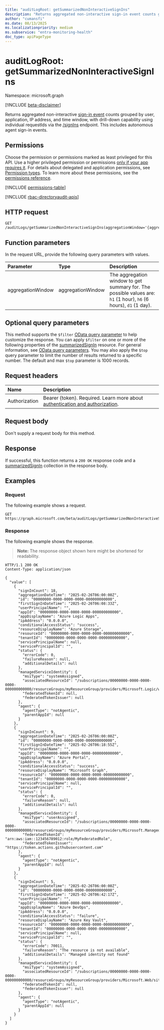 ```yaml
---
title: "auditLogRoot: getSummarizedNonInteractiveSignIns"
description: "Returns aggregated non-interactive sign-in event counts grouped by user, application, IP address, and time window, with drill-down capability using individual requestIds via the /signIns endpoint."
author: "cumansfi"
ms.date: 08/13/2025
ms.localizationpriority: medium
ms.subservice: "entra-monitoring-health"
doc_type: apiPageType
---
```


# auditLogRoot: getSummarizedNonInteractiveSignIns

Namespace: microsoft.graph

[!INCLUDE [beta-disclaimer](../../includes/beta-disclaimer.md)]

Returns aggregated non-interactive [sign-in event](../resources/summarizedsignin.md) counts grouped by user, application, IP address, and time window, with drill-down capability using individual requestIds via the [/signIns](../api/signin-list.md) endpoint. This includes autonomous agent sign-in events.

## Permissions

Choose the permission or permissions marked as least privileged for this API. Use a higher privileged permission or permissions [only if your app requires it](/graph/permissions-overview#best-practices-for-using-microsoft-graph-permissions). For details about delegated and application permissions, see [Permission types](/graph/permissions-overview#permission-types). To learn more about these permissions, see the [permissions reference](/graph/permissions-reference).

<!-- {
  "blockType": "permissions",
  "name": "auditlogroot-getsummarizednoninteractivesignins-permissions"
}
-->
[!INCLUDE [permissions-table](../includes/permissions/auditlogroot-getsummarizednoninteractivesignins-permissions.md)]

[!INCLUDE [rbac-directoryaudit-apis](../includes/rbac-for-apis/rbac-directoryaudit-apis.md)]
## HTTP request

<!-- {
  "blockType": "ignored"
}
-->
``` http
GET /auditLogs/getSummarizedNonInteractiveSignIns(aggregationWindow='{aggregationWindow}')
```

## Function parameters
In the request URL, provide the following query parameters with values.

|Parameter|Type|Description|
|:---|:---|:---|
|aggregationWindow|aggregationWindow|The aggregation window to get summary for. The possible values are: `h1` (1 hour), `h6` (6 hours), `d1` (1 day).|

## Optional query parameters

This method supports the `$filter` [OData query parameter](/graph/query-parameters) to help customize the response. You can apply `$filter` on one or more of the following properties of the [summarizedSignIn](../resources/summarizedsignin.md) resource. For general information, see [OData query parameters](/graph/query-parameters). You may also apply the `$top` query parameter to limit the number of results returned to a specific number. The default and max `$top` parameter is 1000 records.

## Request headers

|Name|Description|
|:---|:---|
|Authorization|Bearer {token}. Required. Learn more about [authentication and authorization](/graph/auth/auth-concepts).|

## Request body

Don't supply a request body for this method.

## Response

If successful, this function returns a `200 OK` response code and a [summarizedSignIn](../resources/summarizedsignin.md) collection in the response body.

## Examples

### Request

The following example shows a request.
<!-- {
  "blockType": "request",
  "name": "auditlogrootthis.getsummarizednoninteractivesignins"
}
-->
``` http
GET https://graph.microsoft.com/beta/auditLogs/getSummarizedNonInteractiveSignIns(aggregationWindow='d1')
```


### Response

The following example shows the response.
>**Note:** The response object shown here might be shortened for readability.
<!-- {
  "blockType": "response",
  "truncated": true,
  "@odata.type": "Collection(microsoft.graph.summarizedSignIn)"
}
-->
``` http
HTTP/1.1 200 OK
Content-Type: application/json

{
  "value": [
    {
      "signInCount": 18,
      "aggregationDateTime": "2025-02-26T06:00:00Z",
      "id": "00000000-0000-0000-0000-000000000000",
      "firstSignInDateTime": "2025-02-26T06:08:33Z",
      "userPrincipalName": "",
      "appId": "00000000-0000-0000-0000-000000000000",
      "appDisplayName": "Azure Logic Apps",
      "ipAddress": "0.0.0.0",
      "conditionalAccessStatus": "success",
      "resourceDisplayName": "Azure Storage",
      "resourceId": "00000000-0000-0000-0000-000000000000",
      "tenantId": "00000000-0000-0000-0000-000000000000",
      "servicePrincipalName": null,
      "servicePrincipalId": "",
      "status": {
        "errorCode": 0,
        "failureReason": null,
        "additionalDetails": null
      },
      "managedServiceIdentity": {
        "msiType": "systemAssigned",
        "associatedResourceId": "/subscriptions/00000000-0000-0000-0000-000000000000/resourceGroups/myResourceGroup/providers/Microsoft.Logic/workflows/myLogicApp",
        "federatedTokenId": null,
        "federatedTokenIssuer": null
      },
      "agent": {
        "agentType": "notAgentic",
        "parentAppId": null
      }
    },
    {
      "signInCount": 9,
      "aggregationDateTime": "2025-02-26T06:00:00Z",
      "id": "00000000-0000-0000-0000-000000000000",
      "firstSignInDateTime": "2025-02-26T06:18:55Z",
      "userPrincipalName": "",
      "appId": "00000000-0000-0000-0000-000000000000",
      "appDisplayName": "Azure Portal",
      "ipAddress": "0.0.0.0",
      "conditionalAccessStatus": "success",
      "resourceDisplayName": "Microsoft Graph",
      "resourceId": "00000000-0000-0000-0000-000000000000",
      "tenantId": "00000000-0000-0000-0000-000000000000",
      "servicePrincipalName": null,
      "servicePrincipalId": "",
      "status": {
        "errorCode": 0,
        "failureReason": null,
        "additionalDetails": null
      },
      "managedServiceIdentity": {
        "msiType": "userAssigned",
        "associatedResourceId": "/subscriptions/00000000-0000-0000-0000-000000000000/resourceGroups/myResourceGroup/providers/Microsoft.ManagedIdentity/userAssignedIdentities/myUserAssignedIdentity",
        "federatedTokenId": "arn:aws:iam::123456789012:role/MyFederatedRole",
        "federatedTokenIssuer": "https://token.actions.githubusercontent.com"
      },
      "agent": {
        "agentType": "notAgentic",
        "parentAppId": null
      }
    },
    {
      "signInCount": 5,
      "aggregationDateTime": "2025-02-26T06:00:00Z",
      "id": "00000000-0000-0000-0000-000000000000",
      "firstSignInDateTime": "2025-02-26T06:42:17Z",
      "userPrincipalName": "",
      "appId": "00000000-0000-0000-0000-000000000000",
      "appDisplayName": "Azure DevOps",
      "ipAddress": "0.0.0.0",
      "conditionalAccessStatus": "failure",
      "resourceDisplayName": "Azure Key Vault",
      "resourceId": "00000000-0000-0000-0000-000000000000",
      "tenantId": "00000000-0000-0000-0000-000000000000",
      "servicePrincipalName": null,
      "servicePrincipalId": "",
      "status": {
        "errorCode": 70011,
        "failureReason": "The resource is not available",
        "additionalDetails": "Managed identity not found"
      },
      "managedServiceIdentity": {
        "msiType": "systemAssigned",
        "associatedResourceId": "/subscriptions/00000000-0000-0000-0000-000000000000/resourceGroups/myResourceGroup/providers/Microsoft.Web/sites/myWebApp",
        "federatedTokenId": null,
        "federatedTokenIssuer": null
      },
      "agent": {
        "agentType": "notAgentic",
        "parentAppId": null
      }
    }
  ]
}
```

